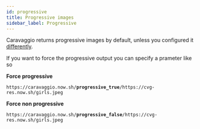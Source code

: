 ```yaml
---
id: progressive
title: Progressive images
sidebar_label: Progressive
---
```


Caravaggio returns progressive images by default, unless you configured it [differently](configuration.md#progressive-images).

If you want to force the progressive output you can specify a prameter like so

**Force progressive**    
<pre><code class="hljs css html" data-preview>https://caravaggio.now.sh/<strong>progressive_true</strong>/https://cvg-res.now.sh/girls.jpeg</code></pre>

**Force non progressive**     
<pre><code class="hljs css html" data-preview>https://caravaggio.now.sh/<strong>progressive_false</strong>/https://cvg-res.now.sh/girls.jpeg</code></pre>

